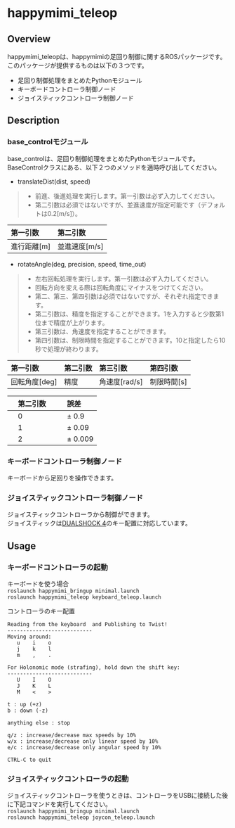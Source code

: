# happymimi_teleop
## Overview
happymimi_teleopは、happymimiの足回り制御に関するROSパッケージです。<br>
このパッケージが提供するものは以下の３つです。
- 足回り制御処理をまとめたPythonモジュール
- キーボードコントローラ制御ノード
- ジョイスティックコントローラ制御ノード

## Description
### base_controlモジュール
base_controlは、足回り制御処理をまとめたPythonモジュールです。<br>
BaseControlクラスにある、以下２つのメソッドを適時呼び出してください。

- translateDist(dist, speed)
> - 前進、後進処理を実行します。第一引数は必ず入力してください。<br>
> - 第二引数は必須ではないですが、並進速度が指定可能です（デフォルトは0.2[m/s]）。

|  第一引数  |  第二引数  |
| :-- | :-- |
| 進行距離[m] |  並進速度[m/s]  |

- rotateAngle(deg, precision, speed, time_out)
> - 左右回転処理を実行します。第一引数は必ず入力してください。<br>
> - 回転方向を変える際は回転角度にマイナスをつけてください。<br>
> - 第二、第三、第四引数は必須ではないですが、それぞれ指定できます。<br>
> - 第二引数は、精度を指定することができます。1を入力すると少数第1位まで精度が上がります。
> - 第三引数は、角速度を指定することができます。
> - 第四引数は、制限時間を指定することができます。10と指定したら10秒で処理が終わります。

|  第一引数  |  第二引数  | 第三引数 | 第四引数 |
| :-- | :-- | :-- | :-- |
| 回転角度[deg] |  精度  |  角速度[rad/s]  |  制限時間[s]  |

|　第二引数　|　誤差　|
| :-- | :-- |
|　0　|　&plusmn; 0.9  |
|　1　|　&plusmn; 0.09  |
|　2　|　&plusmn; 0.009 |

### キーボードコントローラ制御ノード
キーボードから足回りを操作できます。


### ジョイスティックコントローラ制御ノード
ジョイスティックコントローラから制御ができます。<br>
ジョイスティックは[DUALSHOCK 4](https://www.playstation.com/ja-jp/accessories/dualshock-4-wireless-controller/)のキー配置に対応しています。

## Usage
### キーボードコントローラの起動
キーボードを使う場合<br>
`roslaunch happymimi_bringup minimal.launch`<br>
`roslaunch happymimi_teleop keyboard_teleop.launch`


コントローラのキー配置
```
Reading from the keyboard  and Publishing to Twist!
---------------------------
Moving around:
   u    i    o
   j    k    l
   m    ,    .

For Holonomic mode (strafing), hold down the shift key:
---------------------------
   U    I    O
   J    K    L
   M    <    >

t : up (+z)
b : down (-z)

anything else : stop

q/z : increase/decrease max speeds by 10%
w/x : increase/decrease only linear speed by 10%
e/c : increase/decrease only angular speed by 10%

CTRL-C to quit
```


### ジョイスティックコントローラの起動
ジョイスティックコントローラを使うときは、コントローラをUSBに接続した後に下記コマンドを実行してください。<br>
`roslaunch happymimi_bringup minimal.launch`<br>
`roslaunch happymimi_teleop joycon_teleop.launch`

